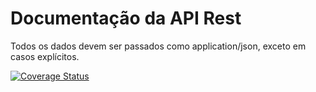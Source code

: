 # Documentação da API Rest

Todos os dados devem ser passados como application/json, exceto em casos explícitos.

[![Coverage Status](https://coveralls.io/repos/github/marlonelima/instagram/badge.svg?branch=main&id=4)](https://coveralls.io/github/marlonelima/instagram?branch=main)
